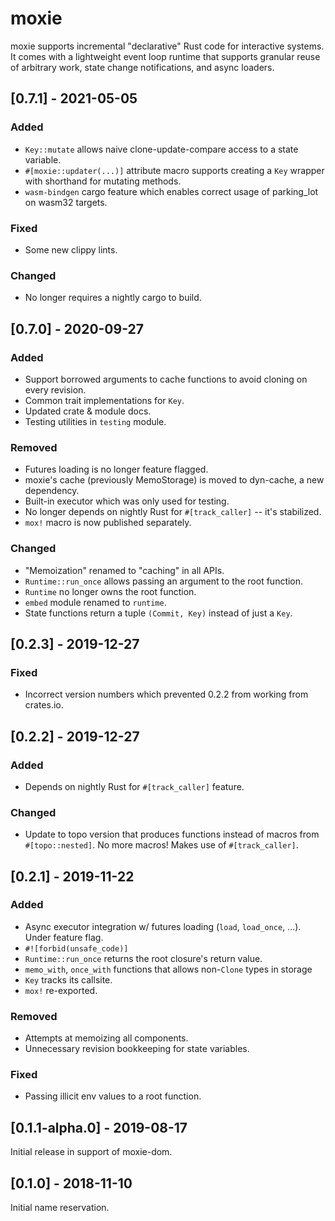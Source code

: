 # moxie

moxie supports incremental "declarative" Rust code for interactive systems.
It comes with a lightweight event loop runtime that supports granular
reuse of arbitrary work, state change notifications, and async loaders.

<!-- categories: Added, Removed, Changed, Deprecated, Fixed, Security -->

## [0.7.1] - 2021-05-05

### Added

- `Key::mutate` allows naive clone-update-compare access to a state variable.
- `#[moxie::updater(...)]` attribute macro supports creating a `Key` wrapper with shorthand for
  mutating methods.
- `wasm-bindgen` cargo feature which enables correct usage of parking_lot on wasm32 targets.

### Fixed

- Some new clippy lints.

### Changed

- No longer requires a nightly cargo to build.

## [0.7.0] - 2020-09-27

### Added

- Support borrowed arguments to cache functions to avoid cloning on every revision.
- Common trait implementations for `Key`.
- Updated crate & module docs.
- Testing utilities in `testing` module.

### Removed

- Futures loading is no longer feature flagged.
- moxie's cache (previously MemoStorage) is moved to dyn-cache, a new dependency.
- Built-in executor which was only used for testing.
- No longer depends on nightly Rust for `#[track_caller]` -- it's stabilized.
- `mox!` macro is now published separately.

### Changed

- "Memoization" renamed to "caching" in all APIs.
- `Runtime::run_once` allows passing an argument to the root function.
- `Runtime` no longer owns the root function.
- `embed` module renamed to `runtime`.
- State functions return a tuple `(Commit, Key)` instead of just a `Key`.

## [0.2.3] - 2019-12-27

### Fixed

- Incorrect version numbers which prevented 0.2.2 from working from crates.io.

## [0.2.2] - 2019-12-27

### Added

- Depends on nightly Rust for `#[track_caller]` feature.

### Changed

- Update to topo version that produces functions instead of macros from `#[topo::nested]`. No more
  macros! Makes use of `#[track_caller]`.

## [0.2.1] - 2019-11-22

### Added

- Async executor integration w/ futures loading (`load`, `load_once`, ...). Under feature flag.
- `#![forbid(unsafe_code)]`
- `Runtime::run_once` returns the root closure's return value.
- `memo_with`, `once_with` functions that allows non-`Clone` types in storage
- `Key` tracks its callsite.
- `mox!` re-exported.

### Removed

- Attempts at memoizing all components.
- Unnecessary revision bookkeeping for state variables.

### Fixed

- Passing illicit env values to a root function.

## [0.1.1-alpha.0] - 2019-08-17

Initial release in support of moxie-dom.

## [0.1.0] - 2018-11-10

Initial name reservation.
